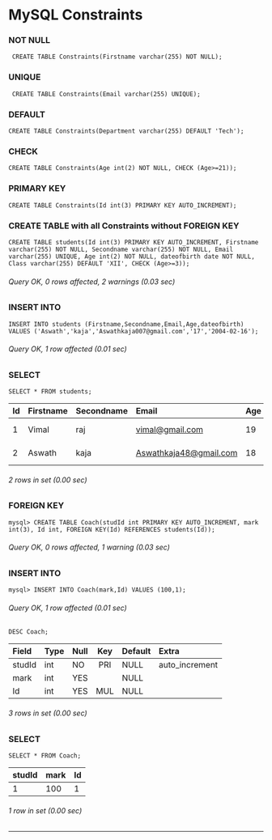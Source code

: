 # MySQL Constraints
### NOT NULL
```syntax
 CREATE TABLE Constraints(Firstname varchar(255) NOT NULL);
```
### UNIQUE
```syntax
 CREATE TABLE Constraints(Email varchar(255) UNIQUE);
```
### DEFAULT
```syntax
CREATE TABLE Constraints(Department varchar(255) DEFAULT 'Tech');
```
### CHECK
```syntax
CREATE TABLE Constraints(Age int(2) NOT NULL, CHECK (Age>=21));
```
### PRIMARY KEY
```syntax
CREATE TABLE Constraints(Id int(3) PRIMARY KEY AUTO_INCREMENT);
```
### CREATE TABLE with all Constraints without FOREIGN KEY
```syntax
CREATE TABLE students(Id int(3) PRIMARY KEY AUTO_INCREMENT, Firstname varchar(255) NOT NULL, Secondname varchar(255) NOT NULL, Email varchar(255) UNIQUE, Age int(2) NOT NULL, dateofbirth date NOT NULL, Class varchar(255) DEFAULT 'XII', CHECK (Age>=3));
```
###### Query OK, 0 rows affected, 2 warnings (0.03 sec)
### INSERT INTO
```syntax
INSERT INTO students (Firstname,Secondname,Email,Age,dateofbirth) VALUES ('Aswath','kaja','Aswathkaja007@gmail.com','17','2004-02-16');
```
###### Query OK, 1 row affected (0.01 sec)
### SELECT
```syntax
SELECT * FROM students;
```
| Id | Firstname | Secondname | Email                   | Age | dateofbirth | Class |
|:---|:----------|:-----------|:------------------------|:----|:------------|:------|
|  1 | Vimal     | raj        | vimal@gmail.com         |  19 | 2002-12-20  | XII   |
|  2 | Aswath    | kaja       | Aswathkaja48@gmail.com  |  18 | 2004-02-26  | XII   |
###### 2 rows in set (0.00 sec)
### FOREIGN KEY
```syntax
mysql> CREATE TABLE Coach(studId int PRIMARY KEY AUTO_INCREMENT, mark int(3), Id int, FOREIGN KEY(Id) REFERENCES students(Id));
```
###### Query OK, 0 rows affected, 1 warning (0.03 sec)
### INSERT INTO
```syntax
mysql> INSERT INTO Coach(mark,Id) VALUES (100,1);
```
###### Query OK, 1 row affected (0.01 sec)
```syntax
DESC Coach;
```
| Field  | Type | Null | Key | Default | Extra          |
|:-------|:-----|:-----|:---:|:--------|:---------------|
| studId | int  | NO   | PRI | NULL    | auto_increment |
| mark   | int  | YES  |     | NULL    |                |
| Id     | int  | YES  | MUL | NULL    |                |
###### 3 rows in set (0.00 sec)
### SELECT
```syntax
SELECT * FROM Coach;
```
| studId | mark | Id   |
|:-------|:-----|:-----|
|      1 |  100 |    1 |
###### 1 row in set (0.00 sec)
* * * 
